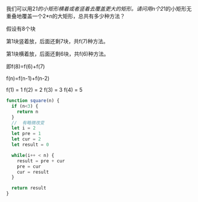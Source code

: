 我们可以用2*1的小矩形横着或者竖着去覆盖更大的矩形。请问用n个2*1的小矩形无重叠地覆盖一个2*n的大矩形，总共有多少种方法？

假设有8个块

第1块竖着放，后面还剩7块，共f(7)种方法。

第1块横着放，后面还剩6块，共f(6)种方法。

即f(8)=f(6)+f(7)

f(n)=f(n-1)+f(n-2)

f(1) = 1
f(2) = 2
f(3) = 3
f(4) = 5

```js
function square(n) {
  if (n<3) {
    return n
  }
  //  有略微改变
  let i = 2
  let pre = 1
  let cur = 2
  let result = 0

  while(i++ < n) {
    result = pre + cur
    pre = cur
    cur = result
  }

  return result
}
```